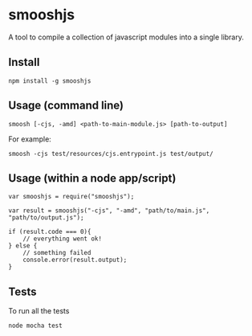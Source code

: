 # smooshjs
A tool to compile a collection of javascript modules into a single library.

## Install
    npm install -g smooshjs

## Usage (command line)
    smoosh [-cjs, -amd] <path-to-main-module.js> [path-to-output]

For example:

    smoosh -cjs test/resources/cjs.entrypoint.js test/output/

## Usage (within a node app/script)
    var smooshjs = require("smooshjs");

    var result = smooshjs("-cjs", "-amd", "path/to/main.js", "path/to/output.js");

    if (result.code === 0){
        // everything went ok!
    } else {
        // something failed
        console.error(result.output);
    }

## Tests
To run all the tests

    node mocha test